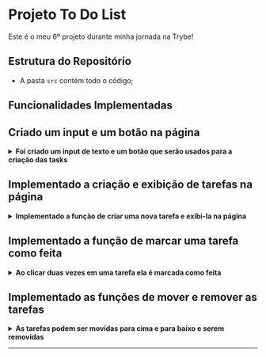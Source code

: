 # Projeto To Do List

Este é o meu 6º projeto durante minha jornada na Trybe!

## Estrutura do Repositório

- A pasta `src` contém todo o código;

## Funcionalidades Implementadas

## Criado um input e um botão na página

<details>
<summary><strong>Foi criado um input de texto e um botão que serão usados para a criação das tasks</strong></summary><br />

- A pagina possui uma tag `header` que possui um elemento `h1` com o `id` `title`;
- O elemento `title` possui o texto **My To Do List**;
- A pagina possui um `input` do tipo `text` com o `id` `task-text-input`;
- A pagina possui um `button` com o `id` `add-task-btn`;

</details>

## Implementado a criação e exibição de tarefas na página

<details>
<summary><strong>Implementado a função de criar uma nova tarefa e exibi-la na página</strong></summary><br />

- A pagina possui uma `div` com o `id` `content`, dentro dessa `div` há uma lista do tipo `ol` com o `id` `tasks-list`;
- Ao usuário inserir um texto no input `task-text-input` e pressionar **ENTER** ou clicar no botão `add-task-btn`, é criada a chave `tasks` no **localStorage** no formato `[{"text":"texto inserido pelo usuário", "completed": false}]`;
- Para cada objeto presente no **localStorage** é criado um elemento `li` dentro de `tasks-list`, ou seja, renderizando as tarefas que o usuário inseriu na ordem que foram criadas;
- Ao tentar inserir uma nova tarefa sem nenhum carácter, é exibido um erro abaixo do input `task-text-input` com o texto **Type something!**;
- Ao tentar inserir uma tarefa que já existe, é exibido um erro abaixo do input `task-text-input` com o texto **This task already exist**;

</details>

## Implementado a função de marcar uma tarefa como feita

<details><summary><strong>Ao clicar duas vezes em uma tarefa ela é marcada como feita</strong></summary><br />

- As tarefas são criadas com a propriedade `completed` com o valor **false** dentro do **localStorage** e sem a classe `task-completed`;
- Após uma tarefa receber um clique duplo ela passa a ter a classe `task-completed` e a propriedade `completed` é alterada para **true** dentro do **localStorage**;
- Após uma tarefa receber um segundo duplo clique, a classe `task-completed` é removida e o valor de `completed` volta a ser **false**;

</details>

## Implementado as funções de mover e remover as tarefas

<details><summary><strong>As tarefas podem ser movidas para cima e para baixo e serem removidas</strong></summary><br />

- Na renderização da lista de tarefas, é criado uma div com a classe `buttons-container` dentro de cada `li`;
- A div `buttons-container` possui 3 botões, `up-btn` `down-btn` e `remove-btn`;
- O botão `up-btn` move a tarefa para cima, `down-btn` move a tarefa para baixo e `remove-btn` deleta a tarefa;
- O botão `up-btn` não é renderizado no primeiro elemento da lista e o botão `down-btn` não é renderizado no ultimo elemento da lista;

</details>

---

